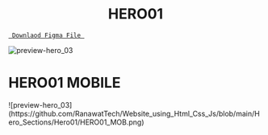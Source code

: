 <h1 align="center">HERO01</h1>

<a align ="center" href="https://github.com/RanawatTech/Mobile-App-UI/blob/main/Food_app_/food_app.fig"> `  Downlaod Figma File  `</a>


![preview-hero_03](https://github.com/RanawatTech/Website_using_Html_Css_Js/blob/main/Hero_Sections/Hero01/HERO01.png)


<h1>HERO01 MOBILE</h1>
![preview-hero_03](https://github.com/RanawatTech/Website_using_Html_Css_Js/blob/main/Hero_Sections/Hero01/HERO01_MOB.png)

